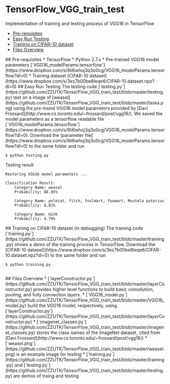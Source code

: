 # TensorFlow_VGG_train_test
Implementation of training and testing process of VGG16 in TensorFlow

* [Pre-requisites](#Prerequisites)
* [Easy Run Testing](#EasyRun)
* [Training on CIFAR-10 dataset](#Training)
* [Files Overview](#Files)

<a name='Prerequisites'>
## Pre-requisites
* TensorFlow
* Python 2.7.x 
* Pre-trained VGG16 model parameters [`VGG16_modelParams.tensorflow`](https://www.dropbox.com/s/9ii6whoj3q3o0cg/VGG16_modelParams.tensorflow?dl=0)
* Training dataset [CIFAR-10 dataset](https://www.dropbox.com/s/3ez7b00be8leqe6/CIFAR-10.dataset.npz?dl=0)

<a name='EasyRun'>
## Easy Run Testing
The testing code [`testing.py`](https://github.com/ZZUTK/TensorFlow_VGG_train_test/blob/master/testing.py) test on a image of [weasel](https://github.com/ZZUTK/TensorFlow_VGG_train_test/blob/master/laska.png) using the pre-traind VGG16 model parameters provided by [Davi Frossard](http://www.cs.toronto.edu/~frossard/post/vgg16/). We saved the model parameters as a tensorflow readable file [`VGG16_modelParams.tensorflow`](https://www.dropbox.com/s/9ii6whoj3q3o0cg/VGG16_modelParams.tensorflow?dl=0). 
Download the [parameter file](https://www.dropbox.com/s/9ii6whoj3q3o0cg/VGG16_modelParams.tensorflow?dl=0) to the same folder and run

    $ python testing.py

Testing result
```
Restoring VGG16 model parameters ...

Classification Result:
	Category Name: weasel 
	Probability: 88.05%

	Category Name: polecat, fitch, foulmart, foumart, Mustela putorius 
	Probability: 6.82%

	Category Name: mink 
	Probability: 4.79%
```

<a name='Training'>
## Training on CIFAR-10 dataset (in debugging)
The training code [`training.py`](https://github.com/ZZUTK/TensorFlow_VGG_train_test/blob/master/training.py) shows a demo of the training process in TensorFlow. Download the [CIFAR-10 dataset](https://www.dropbox.com/s/3ez7b00be8leqe6/CIFAR-10.dataset.npz?dl=0) to the same folder and run
    
    $ python training.py
    
```

```


    
<a name='Files'>
## Files Overview
* [`layerConstructor.py`](https://github.com/ZZUTK/TensorFlow_VGG_train_test/blob/master/layerConstructor.py) provides higher level functions to build basic convolution, pooling, and fully connection layers.
* [`VGG16_model.py`](https://github.com/ZZUTK/TensorFlow_VGG_train_test/blob/master/VGG16_model.py) build the VGG16 model, respectively, using [`layerConstructor.py`](https://github.com/ZZUTK/TensorFlow_VGG_train_test/blob/master/layerConstructor.py)
* [`imagenet_classes.py`](https://github.com/ZZUTK/TensorFlow_VGG_train_test/blob/master/imagenet_classes.py) stores the class names of the ImageNet dataset, cited from [Davi Frossard](http://www.cs.toronto.edu/~frossard/post/vgg16/)
* [`weasel.png`](https://github.com/ZZUTK/TensorFlow_VGG_train_test/blob/master/weasel.png) is an example image for testing
* [`training.py`](https://github.com/ZZUTK/TensorFlow_VGG_train_test/blob/master/training.py) and [`testing.py`](https://github.com/ZZUTK/TensorFlow_VGG_train_test/blob/master/testing.py) are demos of traing and testing

